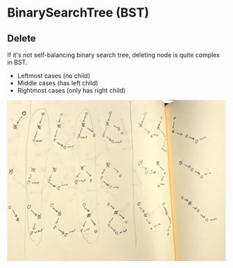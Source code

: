 # BinarySearchTree (BST)

## Delete

If it's not self-balancing binary search tree, deleting node is quite complex in BST.

- Leftmost cases (no child)
- Middle cases (has left child)
- Rightmost cases (only has right child)

![bst_delete_patterns](./bst_delete_patterns.jpg)
